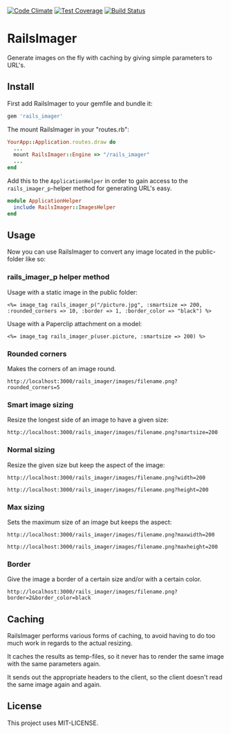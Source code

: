 [![Code Climate](https://codeclimate.com/github/kaspernj/rails_imager.png)](https://codeclimate.com/github/kaspernj/rails_imager)
[![Test Coverage](https://codeclimate.com/github/kaspernj/rails_imager/coverage.png)](https://codeclimate.com/github/kaspernj/rails_imager)
[![Build Status](https://travis-ci.org/kaspernj/rails_imager.svg?branch=master)](https://travis-ci.org/kaspernj/rails_imager)

# RailsImager

Generate images on the fly with caching by giving simple parameters to URL's.

## Install

First add RailsImager to your gemfile and bundle it:

```ruby
gem 'rails_imager'
```

The mount RailsImager in your "routes.rb":

```ruby
YourApp::Application.routes.draw do
  ...
  mount RailsImager::Engine => "/rails_imager"
  ...
end
```

Add this to the `ApplicationHelper` in order to gain access to the `rails_imager_p`-helper method for generating URL's easy.
```ruby
module ApplicationHelper
  include RailsImager::ImagesHelper
end
```

## Usage

Now you can use RailsImager to convert any image located in the public-folder like so:

### rails_imager_p helper method

Usage with a static image in the public folder:
```erb
<%= image_tag rails_imager_p("/picture.jpg", :smartsize => 200, :rounded_corners => 10, :border => 1, :border_color => "black") %>
```

Usage with a Paperclip attachment on a model:
```erb
<%= image_tag rails_imager_p(user.picture, :smartsize => 200) %>
```

### Rounded corners

Makes the corners of an image round.
```
http://localhost:3000/rails_imager/images/filename.png?rounded_corners=5
```

### Smart image sizing

Resize the longest side of an image to have a given size:
```
http://localhost:3000/rails_imager/images/filename.png?smartsize=200
```

### Normal sizing

Resize the given size but keep the aspect of the image:
```
http://localhost:3000/rails_imager/images/filename.png?width=200
```
```
http://localhost:3000/rails_imager/images/filename.png?height=200
```

### Max sizing

Sets the maximum size of an image but keeps the aspect:
```
http://localhost:3000/rails_imager/images/filename.png?maxwidth=200
```
```
http://localhost:3000/rails_imager/images/filename.png?maxheight=200
```

### Border

Give the image a border of a certain size and/or with a certain color.
```
http://localhost:3000/rails_imager/images/filename.png?border=2&border_color=black
```


## Caching

RailsImager performs various forms of caching, to avoid having to do too much work in regards to the actual resizing.

It caches the results as temp-files, so it never has to render the same image with the same parameters again.

It sends out the appropriate headers to the client, so the client doesn't read the same image again and again.


## License
This project uses MIT-LICENSE.
